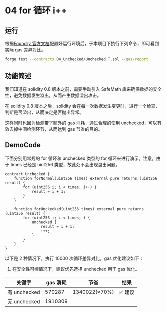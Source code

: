 # 04 for 循环 i++

## 运行

根据[Foundry 官方文档](https://getfoundry.sh/)配置好运行环境后，于本项目下执行下列命令，即可看到实际 gas 差异对比。

```bash
forge test --contracts 04_Unchecked/Unchecked.T.sol --gas-report
```

## 功能简述

我们知道在 solidity 0.8 版本之前，需要手动引入 SafeMath 库来确保数据的安全性，避免数据发生溢出，从而产生数据溢出攻击。

在 solidity 0.8 版本之后，solidity 会在每一次数据发生变更时，进行一个检查，判断是否溢出，从而决定是否抛出异常。

这样同时也因为检测带了额外的 gas 消耗，通过合理的使用 unchecked，可以有效去掉中间检测环节，从而达到 gas 节省的目的。

## DemoCode

下面分别用常规的 for 循环和 unchecked 类型的 for 循环来进行演示。注意，由于 times 已经是 uint256 类型，故此处不会出现溢出问题。

```solidity
contract Unchecked {
    function forNormal(uint256 times) external pure returns (uint256 result) {
        for (uint256 i; i < times; i++) {
            result = i + 1;
        }
    }

    function forUnckecked(uint256 times) external pure returns (uint256 result) {
        for (uint256 i; i < times; ) {
            unchecked {
                result = i + 1;
                i++;
            }
        }
    }
}
```

以下是 2 种情况下，执行 10000 次循环差异对比。gas 优化建议如下：

1. 在安全性可控情况下，建议优先选择 unchecked 用于 gas 优化。

| 关键字       | gas 消耗 | 节省          | 结果    |
| ------------ | -------- | ------------- | ------- |
| 有 unchecked | 570287   | 1340022(≈70%) | ✅ 建议 |
| 无 unchecked | 1910309  |               |         |
